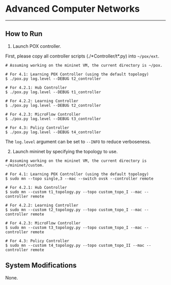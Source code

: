 # Advanced Computer Networks
---

## How to Run

1. Launch POX controller.

First, please copy all controller scripts (./\*Controller/t\*.py) into `~/pox/ext`.

```
# Assuming working on the mininet VM, the current directory is ~/pox.

# For 4.1: Learning POX Controller (using the default topology)
$ ./pox.py log.level --DEBUG t2_controller

# For 4.2.1: Hub Controller
$ ./pox.py log.level --DEBUG t1_controller

# For 4.2.2: Learning Controller
$ ./pox.py log.level --DEBUG t2_controller

# For 4.2.3: MicroFlow Controller
$ ./pox.py log.level --DEBUG t3_controller

# For 4.3: Policy Controller
$ ./pox.py log.level --DEBUG t4_controller
```
The `log.level` argument can be set to `--INFO` to reduce verboseness.

2. Launch mininet by specifying the topology to use.

```
# Assuming working on the mininet VM, the current directory is ~/mininet/custom.

# For 4.1: Learning POX Controller (using the default topology)
$ sudo mn --topo single,3 --mac --switch ovsk --controller remote

# For 4.2.1: Hub Controller
$ sudo mn --custom t1_topology.py --topo custom_topo_I --mac --controller remote

# For 4.2.2: Learning Controller
$ sudo mn --custom t2_topology.py --topo custom_topo_I --mac --controller remote

# For 4.2.3: MicroFlow Controller
$ sudo mn --custom t3_topology.py --topo custom_topo_I --mac --controller remote

# For 4.3: Policy Controller
$ sudo mn --custom t4_topology.py --topo custom_topo_II --mac --controller remote
```

## System Modifications

None.
